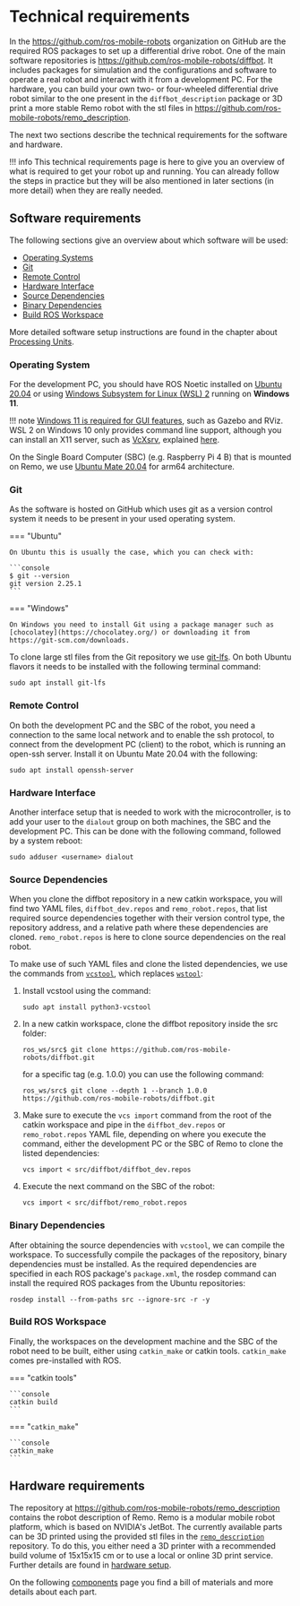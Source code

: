 # Technical requirements

In the https://github.com/ros-mobile-robots organization on GitHub
are the required ROS packages to set up a differential drive robot. 
One of the main software repositories is https://github.com/ros-mobile-robots/diffbot.
It includes packages for simulation and the configurations and software to operate a real
robot and interact with it from a development PC. For the hardware, you can build your
own two- or four-wheeled differential drive robot similar to the one present in the 
`diffbot_description` package or 3D print a more stable Remo robot with the stl files in
https://github.com/ros-mobile-robots/remo_description. 

The next two sections describe the technical requirements for the software and hardware.

!!! info
    This technical requirements page is here to give you an overview of what is required to get your robot up
    and running. You can already follow the steps in practice but they will be also
    mentioned in later sections (in more detail) when they are really needed.

## Software requirements

The following sections give an overview about which software will be used:

- [Operating Systems](#operating-system)
- [Git](#git)
- [Remote Control](#remote-control)
- [Hardware Interface](#hardware-interface)
- [Source Dependencies](#source-dependencies)
- [Binary Dependencies](#binary-dependencies)
- [Build ROS Workspace](#build-ros-workspace)

More detailed software setup instructions are found in the chapter about
[Processing Units](#processing-units).

### Operating System

For the development PC, you should have ROS Noetic installed on
[Ubuntu 20.04](https://releases.ubuntu.com/20.04/) or using
[Windows Subsystem for Linux (WSL) 2](https://docs.microsoft.com/en-us/windows/wsl/)
running on **Windows 11**.

!!! note
    [Windows 11 is required for GUI features](https://docs.microsoft.com/en-us/windows/wsl/tutorials/gui-apps),
    such as Gazebo and RViz. WSL 2 on Windows 10 only provides command line support, although you
    can install an X11 server, such as [VcXsrv](https://sourceforge.net/projects/vcxsrv/),
    explained [here](https://jack-kawell.com/2020/06/12/ros-wsl2/).

On the Single Board Computer (SBC) (e.g. Raspberry Pi 4 B) that is mounted on Remo,
we use [Ubuntu Mate 20.04](https://ubuntu-mate.org/download/arm64/focal/) for arm64 architecture.

### Git

As the software is hosted on GitHub which uses git as a version control system it needs to be
present in your used operating system. 

=== "Ubuntu"

    On Ubuntu this is usually the case, which you can check with:

    ```console
    $ git --version
    git version 2.25.1
    ```

=== "Windows"

    On Windows you need to install Git using a package manager such as
    [chocolatey](https://chocolatey.org/) or downloading it from https://git-scm.com/downloads.

To clone large stl files from the Git repository we use [git-lfs](https://git-lfs.github.com/). 
On both Ubuntu flavors it needs to be installed with the following terminal command:

```console
sudo apt install git-lfs
```

### Remote Control

On both the development PC and the SBC of the robot, you need a connection to the
same local network and to enable the ssh protocol, to connect from the development PC
(client) to the robot, which is running an open-ssh server. Install it on Ubuntu Mate
20.04 with the following:

```console
sudo apt install openssh-server
```

### Hardware Interface

Another interface setup that is needed to work with the microcontroller, is to add your
user to the `dialout` group on both machines, the SBC and the development PC. This can
be done with the following command, followed by a system reboot:

```console
sudo adduser <username> dialout
```

### Source Dependencies

When you clone the diffbot repository in a new catkin workspace, you will find two
YAML files, `diffbot_dev.repos` and `remo_robot.repos`, that list required source
dependencies together with their version control type, the repository address, and a
relative path where these dependencies are cloned. `remo_robot.repos` is here to clone
source dependencies on the real robot.

To make use of such YAML files and clone the listed dependencies, we use the commands
from [`vcstool`](http://wiki.ros.org/vcstool), which replaces
[`wstool`](http://wiki.ros.org/wstool):

1. Install vcstool using the command:

    ```console
    sudo apt install python3-vcstool
    ```

2. In a new catkin workspace, clone the diffbot repository inside the src folder:

    ```console
    ros_ws/src$ git clone https://github.com/ros-mobile-robots/diffbot.git
    ```

    for a specific tag (e.g. 1.0.0) you can use the following command:

    ```console
    ros_ws/src$ git clone --depth 1 --branch 1.0.0 https://github.com/ros-mobile-robots/diffbot.git
    ```

3. Make sure to execute the `vcs import` command from the root of the catkin
workspace and pipe in the `diffbot_dev.repos` or `remo_robot.repos`
YAML file, depending on where you execute the command, either the development
PC or the SBC of Remo to clone the listed dependencies:

    ```console
    vcs import < src/diffbot/diffbot_dev.repos
    ```

4. Execute the next command on the SBC of the robot:
    
    ```console
    vcs import < src/diffbot/remo_robot.repos
    ```

### Binary Dependencies

After obtaining the source dependencies with `vcstool`, we can compile the workspace.
To successfully compile the packages of the repository, binary dependencies must be
installed. As the required dependencies are specified in each ROS package's `package.xml`, 
the rosdep command can install the required ROS packages from the Ubuntu repositories:

```console
rosdep install --from-paths src --ignore-src -r -y
```

### Build ROS Workspace

Finally, the workspaces on the development machine and the SBC of the robot need to
be built, either using `catkin_make` or catkin tools. `catkin_make` comes pre-installed with ROS.

=== "catkin tools"

    ```console
    catkin build
    ```

=== "`catkin_make`"
    
    ```console
    catkin_make
    ```


## Hardware requirements

The repository at https://github.com/ros-mobile-robots/remo_description contains the 
robot description of Remo. Remo is a modular mobile robot platform, which is based on 
NVIDIA's JetBot. The currently available parts can be 3D printed using the provided 
stl files in the [`remo_description`](https://github.com/ros-mobile-robots/remo_description) repository. 
To do this, you either need a 3D printer with a recommended build volume of 15x15x15 cm or to use
a local or online 3D print service. Further details are found in [hardware setup](hardware_setup/3D_print.md).

On the following [components](#components) page you find a bill of materials and more details about each part.